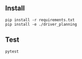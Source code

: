 ## Install
```
pip install -r requirements.txt
pip install -e ./driver_planning
```

## Test
```
pytest
```